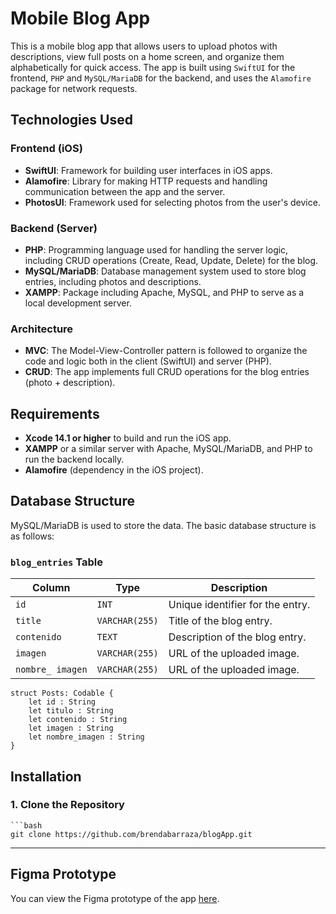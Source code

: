 # Mobile Blog App

This is a mobile blog app that allows users to upload photos with descriptions, view full posts on a home screen, and organize them alphabetically for quick access. The app is built using `SwiftUI` for the frontend, `PHP` and `MySQL/MariaDB` for the backend, and uses the `Alamofire` package for network requests.

## Technologies Used

### Frontend (iOS)
- **SwiftUI**: Framework for building user interfaces in iOS apps.
- **Alamofire**: Library for making HTTP requests and handling communication between the app and the server.
- **PhotosUI**: Framework used for selecting photos from the user's device.

### Backend (Server)
- **PHP**: Programming language used for handling the server logic, including CRUD operations (Create, Read, Update, Delete) for the blog.
- **MySQL/MariaDB**: Database management system used to store blog entries, including photos and descriptions.
- **XAMPP**: Package including Apache, MySQL, and PHP to serve as a local development server.

### Architecture
- **MVC**: The Model-View-Controller pattern is followed to organize the code and logic both in the client (SwiftUI) and server (PHP).
- **CRUD**: The app implements full CRUD operations for the blog entries (photo + description).

## Requirements

- **Xcode 14.1 or higher** to build and run the iOS app.
- **XAMPP** or a similar server with Apache, MySQL/MariaDB, and PHP to run the backend locally.
- **Alamofire** (dependency in the iOS project).

## Database Structure

MySQL/MariaDB is used to store the data. The basic database structure is as follows:

### `blog_entries` Table

| Column           | Type           | Description                               |
|------------------|----------------|-------------------------------------------|
| `id`             | `INT`          | Unique identifier for the entry.          |
| `title`          | `VARCHAR(255)` | Title of the blog entry.                  |
| `contenido`      | `TEXT`         | Description of the blog entry.            |
| `imagen`         | `VARCHAR(255)` | URL of the uploaded image.                |
| `nombre_ imagen` | `VARCHAR(255)` | URL of the uploaded image.                |

    
    struct Posts: Codable {
        let id : String
        let titulo : String
        let contenido : String
        let imagen : String
        let nombre_imagen : String 
    }


## Installation

### 1. Clone the Repository

    ```bash
    git clone https://github.com/brendabarraza/blogApp.git


---

## Figma Prototype

You can view the Figma prototype of the app [here](https://www.figma.com/proto/aCtVNm5U7a7kZBKAJvdYQa/Untitled?node-id=44-71&node-type=canvas&t=kkwnLwrwcQejlHRc-1&scaling=scale-down&content-scaling=fixed&page-id=33%3A42&starting-point-node-id=44%3A71).


